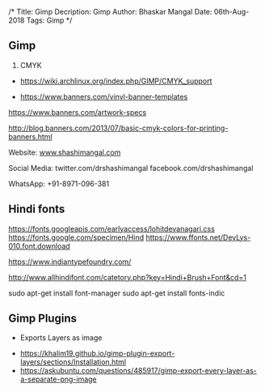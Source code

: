 /*
Title: Gimp
Decription: Gimp
Author: Bhaskar Mangal
Date: 06th-Aug-2018
Tags: Gimp
*/

## Gimp

1. CMYK
- https://wiki.archlinux.org/index.php/GIMP/CMYK_support

- https://www.banners.com/vinyl-banner-templates


https://www.banners.com/artwork-specs


http://blog.banners.com/2013/07/basic-cmyk-colors-for-printing-banners.html


Website:
www.shashimangal.com

Social Media:
twitter.com/drshashimangal
facebook.com/drshashimangal

WhatsApp:
+91-8971-096-381


## Hindi fonts

https://fonts.googleapis.com/earlyaccess/lohitdevanagari.css
https://fonts.google.com/specimen/Hind
https://www.ffonts.net/DevLys-010.font.download

https://www.indiantypefoundry.com/


http://www.allhindifont.com/catetory.php?key=Hindi+Brush+Font&cd=1


sudo apt-get install font-manager
sudo apt-get install fonts-indic

## Gimp Plugins
* Exports Layers as image
- https://khalim19.github.io/gimp-plugin-export-layers/sections/Installation.html
- https://askubuntu.com/questions/485917/gimp-export-every-layer-as-a-separate-png-image